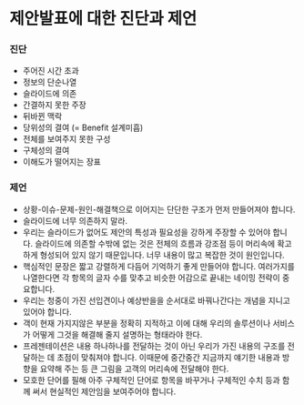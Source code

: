 # 제안발표에 대한 진단과 제언

### 진단
* 주어진 시간 초과
* 정보의 단순나열
* 슬라이드에 의존
* 간결하지 못한 주장
* 뒤바뀐 맥락
* 당위성의 결여 (= Benefit 설계미흡)
* 전체를 보여주지 못한 구성
* 구체성의 결여
* 이해도가 떨어지는 장표


### 제언
* 상황-이슈-문제-원인-해결책으로 이어지는 단단한 구조가 먼저 만들어져야 합니다.
* 슬라이드에 너무 의존하지 말라.
* 우리는 슬라이드가 없어도 제안의 특성과 필요성을 강하게 주장할 수 있어야 합니다. 슬라이드에 의존할 수밖에 없는 것은 전체의 흐름과 강조점 등이 머리속에 확고하게 형성되어 있지 않기 때문입니다. 너무 내용이 많고 복잡한 것이 원인입니다.
* 핵심적인 문장은 짧고 강렬하게 다듬어 기억하기 좋게 만들어야 합니다.  여러가지를 나열한다면 각 항목의 글자 수를 맞추고 비슷한 어감으로 끝내는 네이밍 전략이 중요합니다.
* 우리는 청중이 가진 선입견이나 예상반을을 순서대로 바꿔나간다는 개념을 지니고 있어야 합니다.
* 객이 현재 가지지않은 부분을 정확히 지적하고 이에 대해 우리의 솔루션이나 서비스가 어떻게 그것을 해결해 줄지 설명하는 형태라야 한다.
* 프레젠테이션은 내용 하나하나를 전달하는 것이 아닌 우리가 가진 내용의 구조를 전달하는 데 초점이 맞춰져야 합니다. 이때문에 중간중간 지금까지 얘기한 내용과 방향을 요약해 주는 등 큰 그림을 고객의 머리속에 전달해야 한다.
* 모호한 단어를 필해 아주 구체적인 단어로 항목을 바꾸거나 구체적인 수치 등과 함께 써서 현실적인 제안임을 보여주어야 합니다.
